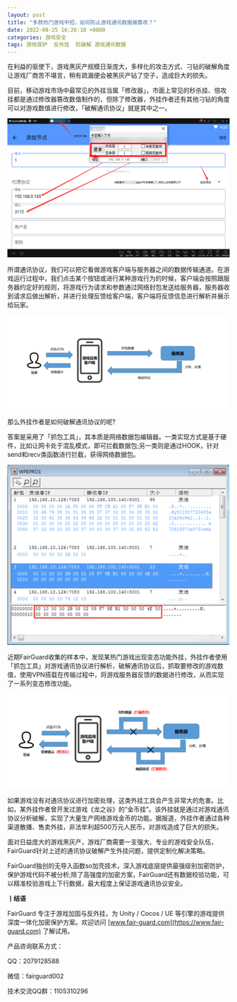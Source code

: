 ```yaml
---
layout: post
title: "多款热门游戏中招，如何防止游戏通讯数据被篡改？"
date: 2022-08-25 16:26:10 +0800
categories: 游戏安全
tags: 游戏保护  反外挂  防破解 游戏通讯数据
---
```


在利益的驱使下，游戏黑灰产规模日渐庞大，多样化的攻击方式、刁钻的破解角度让游戏厂商苦不堪言，稍有疏漏便会被黑灰产钻了空子，造成巨大的损失。<!-- more -->  

目前，移动游戏市场中最常见的外挂当属「修改器」，市面上常见的秒杀挂、倍攻挂都是通过修改器篡改数值制作的，但除了修改器，外挂作者还有其他刁钻的角度可以对游戏数值进行修改，「破解通讯协议」就是其中之一。

![315_21](/assets/res/202103/通讯协议vpn外挂.png)  

所谓通讯协议，我们可以把它看做游戏客户端与服务器之间的数据传输通道。在游戏运行过程中，我们点击某个按钮或进行某种游戏行为的时候，客户端会按照跟服务器约定好的规则，将游戏行为请求和参数通过网络封包发送给服务器，服务器收到请求后做出解析，并进行处理反馈给客户端，客户端将反馈信息进行解析并展示给玩家。  

![315_21](/assets/res/202103/正常服务器与客户端交互流程.png)  

那么外挂作者是如何破解通讯协议的呢?  

答案是采用了「抓包工具」，其本质是网络数据包编辑器。一类实现方式是基于硬件，比如让网卡处于混乱模式，即可拦截数据包;另一类则是通过HOOK，针对send和recv类函数进行拦截，获得网络数据包。  

![315_21](/assets/res/202103/抓包工具.png)  

近期FairGuard收集的样本中，发现某热门游戏出现变态功能外挂，外挂作者使用「抓包工具」对游戏通讯协议进行解析，破解通讯协议后，抓取要修改的游戏数值，使用VPN搭载在传输过程中，将游戏服务器反馈的数据进行修改，从而实现了一系列变态修改功能。  

![315_21](/assets/res/202103/通讯协议破解后交互流程.png)  

如果游戏没有对通讯协议进行加密处理，这类外挂工具会产生非常大的危害。比如，某外挂作者曾开发过游戏《龙之谷》的“金币挂”。该外挂就是通过对游戏通讯协议分析破解，实现了大量生产网络游戏金币的功能。据报道，外挂作者通过各种渠道散播、售卖外挂，非法牟利超500万元人民币，对游戏造成了巨大的损失。  

面对日益庞大的游戏黑灰产，游戏厂商需要一支强大、专业的游戏安全队伍，FairGuard针对上述的通讯协议破解产生外挂问题，提供定制化解决策略。  

FairGuard独创的无导入函数so加壳技术，深入游戏底层提供最强级别加密防护，保护游戏代码不被分析;除了高强度的加密方案，FairGuard还有数据校验功能，可以精准校验游戏上下行数据，最大程度上保证游戏通讯协议安全。  

**丨结语**  

FairGuard 专注于游戏加固与反外挂，为 Unity / Cocos / UE 等引擎的游戏提供深度一体化加密保护方案。欢迎访问 [www.fair-guard.com](https://www.fair-guard.com) 了解试用。    

产品咨询联系方式：  

QQ：2079128588  

微信：fairguard002  

技术交流QQ群：1105310296  